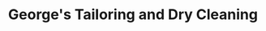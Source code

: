 ---
title: "George's Tailoring and Dry Cleaning"
url: /north-smithfield/georges-tailoring-and-dry-cleaning/
shop: Leder
---